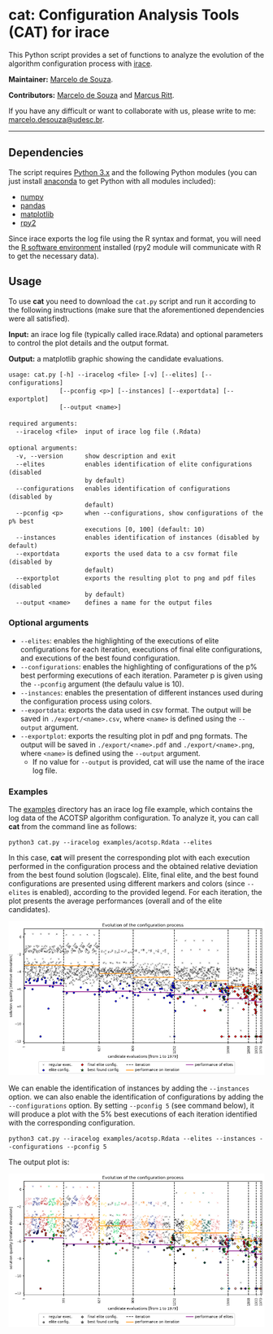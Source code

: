 # cat: Configuration Analysis Tools (CAT) for irace

This Python script provides a set of functions to analyze the evolution of the algorithm configuration process with [irace](http://iridia.ulb.ac.be/irace).

**Maintainer:** [Marcelo de Souza](https://souzamarcelo.github.io).

**Contributors:** [Marcelo de Souza](https://souzamarcelo.github.io) and [Marcus Ritt](https://www.inf.ufrgs.br/~mrpritt).

If you have any difficult or want to collaborate with us, please write to me: marcelo.desouza@udesc.br.

***

## Dependencies

The script requires [Python 3.x](https://www.python.org) and the following Python modules (you can just install [anaconda](https://www.anaconda.com) to get Python with all modules included):

+ [numpy](https://numpy.org)
+ [pandas](https://pandas.pydata.org)
+ [matplotlib](https://matplotlib.org)
+ [rpy2](https://rpy2.github.io)

Since irace exports the log file using the R syntax and format, you will need the [R software environment](https://www.r-project.org) installed (rpy2 module will communicate with R to get the necessary data).

## Usage

To use **cat** you need to download the `cat.py` script and run it according to the following instructions (make sure that the aforementioned dependencies were all satisfied).

**Input:** an irace log file (typically called irace.Rdata) and optional parameters to control the plot details and the output format.

**Output:** a matplotlib graphic showing the candidate evaluations.

```
usage: cat.py [-h] --iracelog <file> [-v] [--elites] [--configurations]
              [--pconfig <p>] [--instances] [--exportdata] [--exportplot]
              [--output <name>]

required arguments:
  --iracelog <file>  input of irace log file (.Rdata)

optional arguments:
  -v, --version      show description and exit
  --elites           enables identification of elite configurations (disabled
                     by default)
  --configurations   enables identification of configurations (disabled by
                     default)
  --pconfig <p>      when --configurations, show configurations of the p% best
                     executions [0, 100] (default: 10)
  --instances        enables identification of instances (disabled by default)
  --exportdata       exports the used data to a csv format file (disabled by
                     default)
  --exportplot       exports the resulting plot to png and pdf files (disabled
                     by default)
  --output <name>    defines a name for the output files
```

### Optional arguments

+ `--elites`: enables the highlighting of the executions of elite configurations for each iteration, executions of final elite configurations, and executions of the best found configuration.
+ `--configurations`: enables the highlighting of configurations of the p% best performing executions of each iteration. Parameter p is given using the `--pconfig` argument (the defaulu value is 10).
+ `--instances`: enables the presentation of different instances used during the configuration process using colors.
+ `--exportdata`: exports the data used in csv format. The output will be saved in `./export/<name>.csv`, where `<name>` is defined using the `--output` argument.
+ `--exportplot`: exports the resulting plot in pdf and png formats. The output will be saved in `./export/<name>.pdf` and `./export/<name>.png`, where `<name>` is defined using the `--output` argument.
  + If no value for `--output` is provided, cat will use the name of the irace log file.

### Examples

The [examples](examples) directory has an irace log file example, which contains the log data of the ACOTSP algorithm configuration. To analyze it, you can call **cat** from the command line as follows:

```
python3 cat.py --iracelog examples/acotsp.Rdata --elites
```

In this case, **cat** will present the corresponding plot with each execution performed in the configuration process and the obtained relative deviation from the best found solution (logscale). Elite, final elite, and the best found configurations are presented using different markers and colors (since `--elites` is enabled), according to the provided legend. For each iteration, the plot presents the average performances (overall and of the elite candidates).

![](./examples/acotsp1.png)

We can enable the identification of instances by adding the `--instances` option. we can also enable the identification of configurations by adding the `--configurations` option. By setting `--pconfig 5` (see command below), it will produce a plot with the 5% best executions of each iteration identified with the corresponding configuration.

```
python3 cat.py --iracelog examples/acotsp.Rdata --elites --instances --configurations --pconfig 5
```

The output plot is:

![](./examples/acotsp2.png)